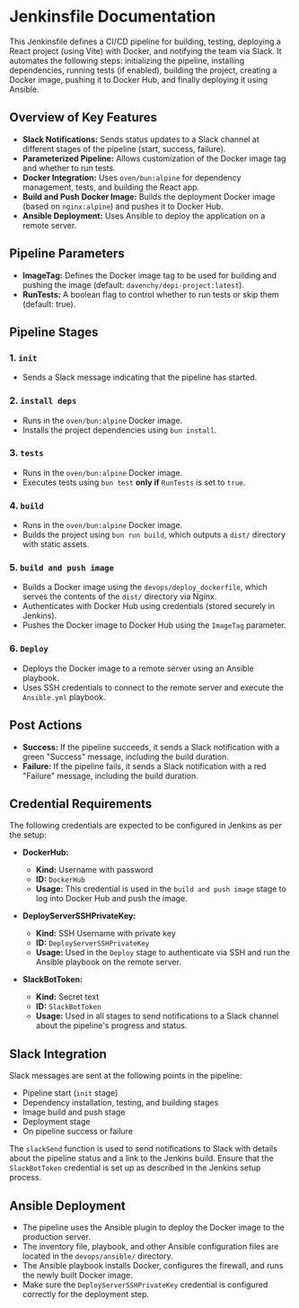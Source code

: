 # Jenkinsfile Documentation

This Jenkinsfile defines a CI/CD pipeline for building, testing, deploying a React project (using Vite) with Docker, and notifying the team via Slack. It automates the following steps: initializing the pipeline, installing dependencies, running tests (if enabled), building the project, creating a Docker image, pushing it to Docker Hub, and finally deploying it using Ansible.

## Overview of Key Features

- **Slack Notifications:** Sends status updates to a Slack channel at different stages of the pipeline (start, success, failure).
- **Parameterized Pipeline:** Allows customization of the Docker image tag and whether to run tests.
- **Docker Integration:** Uses `oven/bun:alpine` for dependency management, tests, and building the React app.
- **Build and Push Docker Image:** Builds the deployment Docker image (based on `nginx:alpine`) and pushes it to Docker Hub.
- **Ansible Deployment:** Uses Ansible to deploy the application on a remote server.

## Pipeline Parameters

- **ImageTag:** Defines the Docker image tag to be used for building and pushing the image (default: `davenchy/depi-project:latest`).
- **RunTests:** A boolean flag to control whether to run tests or skip them (default: true).

## Pipeline Stages

### 1. `init`

- Sends a Slack message indicating that the pipeline has started.

### 2. `install deps`

- Runs in the `oven/bun:alpine` Docker image.
- Installs the project dependencies using `bun install`.

### 3. `tests`

- Runs in the `oven/bun:alpine` Docker image.
- Executes tests using `bun test` **only if** `RunTests` is set to `true`.

### 4. `build`

- Runs in the `oven/bun:alpine` Docker image.
- Builds the project using `bun run build`, which outputs a `dist/` directory with static assets.

### 5. `build and push image`

- Builds a Docker image using the `devops/deploy_dockerfile`, which serves the contents of the `dist/` directory via Nginx.
- Authenticates with Docker Hub using credentials (stored securely in Jenkins).
- Pushes the Docker image to Docker Hub using the `ImageTag` parameter.

### 6. `Deploy`

- Deploys the Docker image to a remote server using an Ansible playbook.
- Uses SSH credentials to connect to the remote server and execute the `Ansible.yml` playbook.

## Post Actions

- **Success:** If the pipeline succeeds, it sends a Slack notification with a green "Success" message, including the build duration.
- **Failure:** If the pipeline fails, it sends a Slack notification with a red "Failure" message, including the build duration.

## Credential Requirements

The following credentials are expected to be configured in Jenkins as per the setup:

- **DockerHub:**

  - **Kind:** Username with password
  - **ID:** `DockerHub`
  - **Usage:** This credential is used in the `build and push image` stage to log into Docker Hub and push the image.

- **DeployServerSSHPrivateKey:**

  - **Kind:** SSH Username with private key
  - **ID:** `DeployServerSSHPrivateKey`
  - **Usage:** Used in the `Deploy` stage to authenticate via SSH and run the Ansible playbook on the remote server.

- **SlackBotToken:**
  - **Kind:** Secret text
  - **ID:** `SlackBotToken`
  - **Usage:** Used in all stages to send notifications to a Slack channel about the pipeline's progress and status.

## Slack Integration

Slack messages are sent at the following points in the pipeline:

- Pipeline start (`init` stage)
- Dependency installation, testing, and building stages
- Image build and push stage
- Deployment stage
- On pipeline success or failure

The `slackSend` function is used to send notifications to Slack with details about the pipeline status and a link to the Jenkins build. Ensure that the `SlackBotToken` credential is set up as described in the Jenkins setup process.

## Ansible Deployment

- The pipeline uses the Ansible plugin to deploy the Docker image to the production server.
- The inventory file, playbook, and other Ansible configuration files are located in the `devops/ansible/` directory.
- The Ansible playbook installs Docker, configures the firewall, and runs the newly built Docker image.
- Make sure the `DeployServerSSHPrivateKey` credential is configured correctly for the deployment step.
